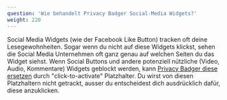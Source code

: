 ```yaml
---
question: 'Wie behandelt Privacy Badger Social-Media Widgets?'
weight: 220
---
```


Social Media Widgets (wie der Facebook Like Button) tracken oft deine Lesegewohnheiten. Sogar wenn du nicht auf diese Widgets klickst, sehen die Social Media Unternehmen oft ganz genau auf welchen Seiten du das Widget siehst. Wenn Social Buttons und andere potenziell nützliche (Video, Audio, Kommentare) Widgets geblockt werden, kann [Privacy Badger diese ersetzen](https://www.eff.org/deeplinks/2024/01/privacy-badger-puts-you-control-widgets) durch "click-to-activate" Platzhalter. Du wirst von diesen Platzhaltern nicht getrackt, ausser du entscheidest dich ausdrücklich dafür, diese anzuklicken.
